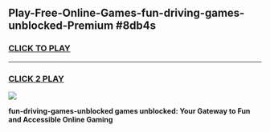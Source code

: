 
## Play-Free-Online-Games-fun-driving-games-unblocked-Premium #8db4s
<h3>
<a href="https://premium.freeplayer.one?title=fun-driving-games-unblocked&ref=8M">CLICK TO PLAY</a></h3>
<hr>

<h3>
<a href="https://premium.freeplayer.one?title=fun-driving-games-unblocked&ref=8M">CLICK 2 PLAY</a>
  
</h3>

<a href="https://premium.freeplayer.one?title=fun-driving-games-unblocked&ref=8M"><img src="https://clearcache.store/games.png"></a>


**fun-driving-games-unblocked games unblocked: Your Gateway to Fun and Accessible Online Gaming**
